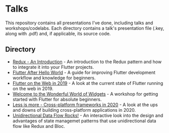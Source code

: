 # Talks

This repository contains all presentations I've done, including talks and workshops/codelabs. Each directory contains a talk's presentation file (.key, along with .pdf) and, if applicable, its source code.

## Directory

- [Redux - An Introduction](reduxintroduction/) - An introduction to the Redux pattern and how to integrate it into your Flutter projects.
- [Flutter After Hello World](flutterafterhelloworld/) - A guide for improving Flutter development workflow and knowledge for beginners.
- [Flutter on the Web in 2019](flutteronthewebin2019/) - A look at the current state of Flutter running on the web in 2019.
- [Welcome to the Wonderful World of Widgets](wonderfulworldofwidgets/) - A workshop for getting started with Flutter for absolute beginners.
- [Less is more - Cross-platform frameworks in 2020](lessismore/) - A look at the ups and downs of building cross-platform applications in 2020.
- [Unidirectional Data Flow Rocks!](unidirectionaldataflow/) - An interactive look into the design and advantages of state managemet patterns that use unidirectional data flow like Redux and Bloc.


